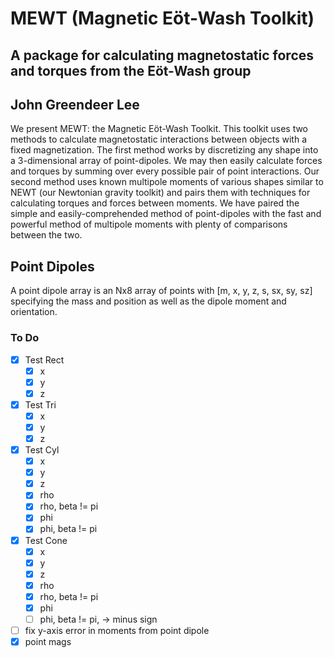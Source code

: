 # MEWT (Magnetic E&ouml;t-Wash Toolkit)
## A package for calculating magnetostatic forces and torques from the E&ouml;t-Wash group
## John Greendeer Lee


We present MEWT: the Magnetic E&ouml;t-Wash Toolkit. This toolkit uses two methods to calculate magnetostatic interactions between objects with a fixed magnetization. The first method works by discretizing any shape into a 3-dimensional array of point-dipoles. We may then easily calculate forces and torques by summing over every possible pair of point interactions. Our second method uses known multipole moments of various shapes similar to NEWT (our Newtonian gravity toolkit) and pairs them with techniques for calculating torques and forces between moments. We have paired the simple and easily-comprehended method of point-dipoles with the fast and powerful method of multipole moments with plenty of comparisons between the two.

## Point Dipoles
A point dipole array is an Nx8 array of points with [m, x, y, z, s, sx, sy, sz] specifying the mass and position as well as the dipole moment and orientation.

### To Do
- [X] Test Rect
	- [X] x
	- [X] y
	- [X] z
- [X] Test Tri
	- [X] x
	- [X] y
	- [X] z
- [X] Test Cyl
	- [X] x
	- [X] y
	- [X] z
	- [X] rho
	- [X] rho, beta != pi
	- [X] phi
	- [X] phi, beta != pi
- [X] Test Cone
	- [X] x
	- [X] y
	- [X] z
	- [X] rho
	- [X] rho, beta != pi
	- [X] phi
	- [ ] phi, beta != pi, -> minus sign
- [ ] fix y-axis error in moments from point dipole
- [X] point mags
